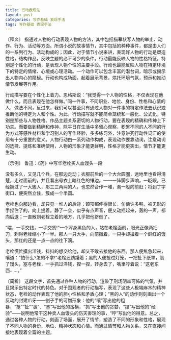 ```yaml
---
title: 行动表现法
layout: post
categories: 写作基础 表现手法
tags: 写作基础 表现手法
---
```


〔释义〕 指通过人物的行动表现人物的方法，其中包括描摹状写人物的举止、动作、行为、活动等方面。所谓小说的故事情节，其中包括的种种事件，都是由人们的一系列行为、活动构成的；因此，对于情节小说来讲，表现好人物的行动是塑造性格，结构作品，反映主题的必不可少的条件。行动最能反映人物的性格特征，特别是个性化的行动，是表现人物个性的主要手段。行动也最能反映人物在特定环境下的特定的情绪、心境或心理活动。一个动作可以包含丰富的潜台词，暗示或揭示出人物内心的隐秘。行动也构成场面，起着展示背景，烘托环境气氛，预示和推动情节发展等作用。

行动描写要在个性化上着力。恩格斯说：“我觉得一个人物的性格，不仅表现在他做什么，而且表现在他怎样做。”同一件事，不同职业、地位、身份、性格和心情的人，做法不同，反过来，我们可以甚至只有通过人物对一件事的特定作法去认识或推断他的特定为人和个性。为此，行动描写就不能简单笼统和一般化、公式化，特别是那些与人物性格、作品主题关系密切的人物行动，要在表现的精确和传神上下功夫。而要做到精确和传神，除平日在生活中多留心观察，积累不同的人不同的行为方式等感性材料和学习别人的写作经验，多多练习外，注意讲究行动性词汇的使用有十分重要的意义。人物行动由一系列动作构成，表现动作要靠动词，注意动词的选择、提炼和准确使用，人物的形象才能更鲜明，性格才能更突出，情节才能更生动。

〔示例〕 鲁迅：《药》中写华老栓买人血馒头一段

没有多久，又见几个兵，在那边走动；衣服前后的一个大台圆圈，远地里也看得清楚，走过面前的，并且看出号衣上暗红色的镶边。——一阵脚步声响，一眨眼，已经拥过了一大簇人，那三三两两的人，也忽然合作一堆，潮一般向前赶；将到丁字街口，便突然立住，簇成一个半圆。

老栓也向那边看，却只见一堆人的后背；颈项都伸得很长，仿佛许多鸭，被无形的手捏住了的，向上提着。静了一会，似乎有点声音，便又动摇起来，轰的一声，都向后退；一直散到老栓立着的地方，几乎把他挤倒了。

“喂，一手交钱，一手交货!”一个浑身黑色的人，站在老栓面前，眼光正像两把刀，刺得老栓缩小了一半。那人一只大手，向前摊着，一只手却撮着一个鲜红的馒头，那红的还是一点一点的往下滴。

老栓慌忙摸出洋钱，抖抖的想交给他，却又不敢去接他的东西。那人便焦急起来，嚷道：“怕什么?怎的不拿!”老栓还踌躇着；黑的人便抢过灯笼，一把扯下纸罩，裹了馒头，塞与老栓，一手抓过洋钱，捏一捏，转身去了，嘴里哼着说：“这老东西……。”

〔简析〕 这段文字，首先通过各种人物的行动，渲染了刑场阴森可怖的气氛，并且揭示出特定时代的特色。对于围观者的行动描写，表现了这些人极端麻木的精神状态，老栓的动作表现了他的胆小性格和矛盾心理；“黑的人”的动作则刻画出一个反动的封建爪牙——刽子手的可憎形象：他的“嚷”写出他的粗暴，“抢”“扯”“裹”、“塞”写出他的蛮横，“抓”写出他的贪婪，“捏”写出他的“经验”——说明他常干这种卖人血馒头的伤天害理的事，“哼”写出他的得意。总之，通过各种人物的行动，刻画了场面，展开了情节，塑造了不同的形象和性格，展现了不同人物的身份、地位、精神状态和心情。而通过情节和人物关系，又在直接间接地表现着全篇的主题。 